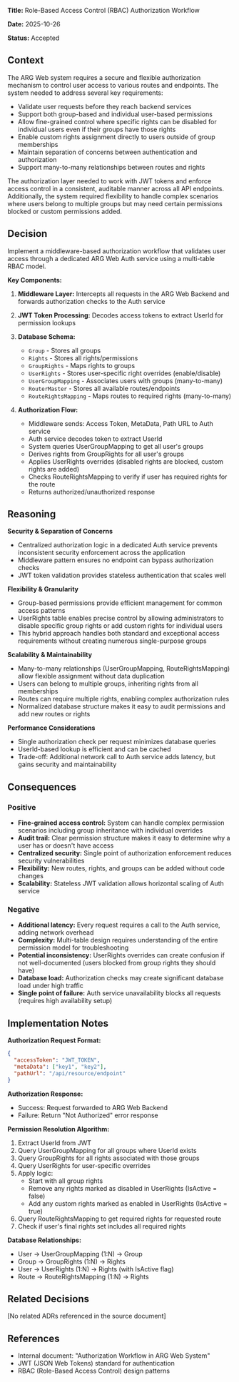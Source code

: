**Title:** Role-Based Access Control (RBAC) Authorization Workflow

**Date:** 2025-10-26

**Status:** Accepted

## Context

The ARG Web system requires a secure and flexible authorization mechanism to control user access to various routes and endpoints. The system needed to address several key requirements:

- Validate user requests before they reach backend services
- Support both group-based and individual user-based permissions
- Allow fine-grained control where specific rights can be disabled for individual users even if their groups have those rights
- Enable custom rights assignment directly to users outside of group memberships
- Maintain separation of concerns between authentication and authorization
- Support many-to-many relationships between routes and rights

The authorization layer needed to work with JWT tokens and enforce access control in a consistent, auditable manner across all API endpoints. Additionally, the system required flexibility to handle complex scenarios where users belong to multiple groups but may need certain permissions blocked or custom permissions added.

## Decision

Implement a middleware-based authorization workflow that validates user access through a dedicated ARG Web Auth service using a multi-table RBAC model.

**Key Components:**

1. **Middleware Layer:** Intercepts all requests in the ARG Web Backend and forwards authorization checks to the Auth service
2. **JWT Token Processing:** Decodes access tokens to extract UserId for permission lookups
3. **Database Schema:**
   - `Group` - Stores all groups
   - `Rights` - Stores all rights/permissions
   - `GroupRights` - Maps rights to groups
   - `UserRights` - Stores user-specific right overrides (enable/disable)
   - `UserGroupMapping` - Associates users with groups (many-to-many)
   - `RouterMaster` - Stores all available routes/endpoints
   - `RouteRightsMapping` - Maps routes to required rights (many-to-many)

4. **Authorization Flow:**
   - Middleware sends: Access Token, MetaData, Path URL to Auth service
   - Auth service decodes token to extract UserId
   - System queries UserGroupMapping to get all user's groups
   - Derives rights from GroupRights for all user's groups
   - Applies UserRights overrides (disabled rights are blocked, custom rights are added)
   - Checks RouteRightsMapping to verify if user has required rights for the route
   - Returns authorized/unauthorized response

## Reasoning

**Security & Separation of Concerns**
- Centralized authorization logic in a dedicated Auth service prevents inconsistent security enforcement across the application
- Middleware pattern ensures no endpoint can bypass authorization checks
- JWT token validation provides stateless authentication that scales well

**Flexibility & Granularity**
- Group-based permissions provide efficient management for common access patterns
- UserRights table enables precise control by allowing administrators to disable specific group rights or add custom rights for individual users
- This hybrid approach handles both standard and exceptional access requirements without creating numerous single-purpose groups

**Scalability & Maintainability**
- Many-to-many relationships (UserGroupMapping, RouteRightsMapping) allow flexible assignment without data duplication
- Users can belong to multiple groups, inheriting rights from all memberships
- Routes can require multiple rights, enabling complex authorization rules
- Normalized database structure makes it easy to audit permissions and add new routes or rights

**Performance Considerations**
- Single authorization check per request minimizes database queries
- UserId-based lookup is efficient and can be cached
- Trade-off: Additional network call to Auth service adds latency, but gains security and maintainability

## Consequences

### Positive
- **Fine-grained access control:** System can handle complex permission scenarios including group inheritance with individual overrides
- **Audit trail:** Clear permission structure makes it easy to determine why a user has or doesn't have access
- **Centralized security:** Single point of authorization enforcement reduces security vulnerabilities
- **Flexibility:** New routes, rights, and groups can be added without code changes
- **Scalability:** Stateless JWT validation allows horizontal scaling of Auth service

### Negative
- **Additional latency:** Every request requires a call to the Auth service, adding network overhead
- **Complexity:** Multi-table design requires understanding of the entire permission model for troubleshooting
- **Potential inconsistency:** UserRights overrides can create confusion if not well-documented (users blocked from group rights they should have)
- **Database load:** Authorization checks may create significant database load under high traffic
- **Single point of failure:** Auth service unavailability blocks all requests (requires high availability setup)

## Implementation Notes

**Authorization Request Format:**
```json
{
  "accessToken": "JWT_TOKEN",
  "metaData": ["key1", "key2"],
  "pathUrl": "/api/resource/endpoint"
}
```

**Authorization Response:**
- Success: Request forwarded to ARG Web Backend
- Failure: Return "Not Authorized" error response

**Permission Resolution Algorithm:**
1. Extract UserId from JWT
2. Query UserGroupMapping for all groups where UserId exists
3. Query GroupRights for all rights associated with those groups
4. Query UserRights for user-specific overrides
5. Apply logic:
   - Start with all group rights
   - Remove any rights marked as disabled in UserRights (IsActive = false)
   - Add any custom rights marked as enabled in UserRights (IsActive = true)
6. Query RouteRightsMapping to get required rights for requested route
7. Check if user's final rights set includes all required rights

**Database Relationships:**
- User → UserGroupMapping (1:N) → Group
- Group → GroupRights (1:N) → Rights
- User → UserRights (1:N) → Rights (with IsActive flag)
- Route → RouteRightsMapping (1:N) → Rights

## Related Decisions

[No related ADRs referenced in the source document]

## References

- Internal document: "Authorization Workflow in ARG Web System"
- JWT (JSON Web Tokens) standard for authentication
- RBAC (Role-Based Access Control) design patterns